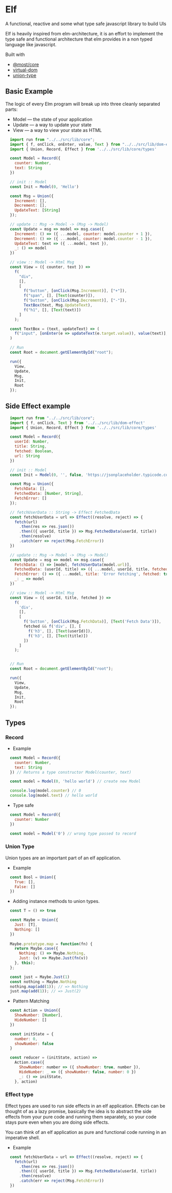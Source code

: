 # Elf
 A functional, reactive and some what type safe javascript library to build UIs 

Elf is heavily inspired from elm-architecture, it is an effort to implement the type safe and functional architecture that elm provides in a non typed language like javascript.

Built with
 - [@most/core](https://github.com/mostjs/core)
 - [virtual-dom](https://github.com/Matt-Esch/virtual-dom)
 - [union-type](https://github.com/paldepind/union-type)

## Basic Example

The logic of every Elm program will break up into three cleanly separated parts:

- Model — the state of your application
- Update — a way to update your state
- View — a way to view your state as HTML


```javascript
  import run from "../../src/lib/core";
  import { f, onClick, onEnter, value, Text } from "../../src/lib/dom-effect";
  import { Union, Record, Effect } from '../../src/lib/core/types'

  const Model = Record({
    counter: Number,
    text: String
  })

  // init :: Model
  const Init = Model(0, 'Hello')

  const Msg = Union({
    Increment: [],
    Decrement: [],
    UpdateText: [String]
  });

  // update :: Msg -> Model -> (Msg -> Model)
  const Update = msg => model => msg.case({
    Increment: () => ({ ...model, counter: model.counter + 1 }),
    Decrement: () => ({ ...model, counter: model.counter - 1 }),
    UpdateText: text => ({ ...model, text }),
    _: () => model
  })

  // view :: Model -> Html Msg
  const View = ({ counter, text }) =>
    f(
      "div",
      [],
      [
        f("button", [onClick(Msg.Increment)], ["+"]),
        f("span", [], [Text(counter)]),
        f("button", [onClick(Msg.Decrement)], ["-"]),
        TextBox(text, Msg.UpdateText),
        f("h1", [], [Text(text)])
      ]
    );

  const TextBox = (text, updateText) => (
    f("input", [onEnter(e => updateText(e.target.value)), value(text)], [])
  )

  // Run
  const Root = document.getElementById("root");

  run({
    View,
    Update,
    Msg,
    Init,
    Root
  });
```

## Side Effect example

```javascript
  import run from "../../src/lib/core";
  import { f, onClick, Text } from '../../src/lib/dom-effect'
  import { Union, Record, Effect } from '../../src/lib/core/types'

  const Model = Record({
    userId: Number,
    title: String,
    fetched: Boolean,
    url: String
  })

  // init :: Model
  const Init = Model(0, '', false, 'https://jsonplaceholder.typicode.com/todos/1')

  const Msg = Union({
    FetchData: [],
    FetchedData: [Number, String],
    FetchError: []
  });

  // fetchUserData :: String -> Effect FetchedData
  const fetchUserData = url => Effect((resolve, reject) => {
    fetch(url)
      .then(res => res.json())
      .then(({ userId, title }) => Msg.FetchedData(userId, title))
      .then(resolve)
      .catch(err => reject(Msg.FetchError))
  })

  // update :: Msg -> Model -> (Msg -> Model)
  const Update = msg => model => msg.case({
    FetchData: () => [model, fetchUserData(model.url)],
    FetchedData: (userId, title) => ({ ...model, userId, title, fetched: true }),
    FetchError: () => ({ ...model, title: 'Error fetching', fetched: true }),
    _: _ => model
  })

  // view :: Model -> Html Msg
  const View = ({ userId, title, fetched }) =>
    f(
      'div',
      [],
      [
        f('button', [onClick(Msg.FetchData)], [Text('Fetch Data')]),
        fetched && f('div', [], [
          f('h3', [], [Text(userId)]),
          f('h3', [], [Text(title)])
        ])
      ]
    );


  // Run
  const Root = document.getElementById("root");

  run({
    View,
    Update,
    Msg,
    Init,
    Root
  });
```

## Types

### Record

- Example
```javascript
  const Model = Record({
    counter: Number,
    text: String
  }) // Returns a type constructor Model(counter, text)

  const model = Model(0, 'hello world') // create new Model

  console.log(model.counter) // 0
  console.log(model.text) // hello world
```

- Type safe

```javascript
  const Model = Record({
    counter: Number
  })

  const model = Model('0') // wrong type passed to record
```

### Union Type

Union types are an important part of an elf application. 

- Example

```javascript
  const Bool = Union({
    True: [],
    False: []
  })
```

- Adding instance methods to union types.

```javascript
  const T = () => true

  const Maybe = Union({
    Just: [T],
    Nothing: []
  })
  
  Maybe.prototype.map = function(fn) {
    return Maybe.case({
      Nothing: () => Maybe.Nothing,
      Just: (v) => Maybe.Just(fn(v))
    }, this);
  };

  const just = Maybe.Just(1)
  const nothing = Maybe.Nothing
  nothing.map(add(1)); // => Nothing
  just.map(add(1)); // => Just(2)
```

- Pattern Matching

```javascript
  const Action = Union({
    ShowNumber: [Number],
    HideNumber: []
  })

  const initState = {
    number: 0,
    showNumber: false
  }

  const reducer = (initState, action) =>
    Action.case({
      ShowNumber: number => ({ showNumber: true, number }),
      HideNumber: _ => ({ showNumber: false, number: 0 })
      _: () => initState,
    }, action)
```

### Effect type

Effect types are used to run side effects in an elf application. Effects can be thought of as a lazy promise, basically the idea is to abstract the side effects from your pure code and running them separately, so your code stays pure even when you are doing side effects.

You can think of an elf application as pure and functional code running in an imperative shell.

- Example

```javascript
  const fetchUserData = url => Effect((resolve, reject) => {
    fetch(url)
      .then(res => res.json())
      .then(({ userId, title }) => Msg.FetchedData(userId, title))
      .then(resolve)
      .catch(err => reject(Msg.FetchError))
  })
```